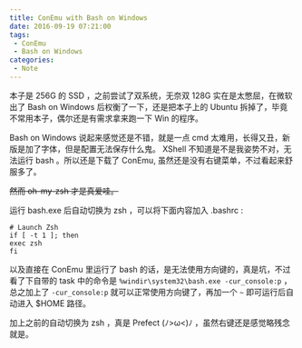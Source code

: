 ```yaml
---
title: ConEmu with Bash on Windows
date: 2016-09-19 07:21:00
tags:
 - ConEmu
 - Bash on Windows
categories:
 - Note
---
```

本子是 256G 的 SSD ，之前尝试了双系统，无奈双 128G 实在是太憋屈，在微软出了 Bash on Windows 后权衡了一下，还是把本子上的 Ubuntu 拆掉了，毕竟不常用本子，偶尔还是有需求拿来跑一下 Win 的程序。  

Bash on Windows 说起来感觉还是不错，就是一点 cmd 太难用，长得又丑，新版是加了字体，但是配置无法保存什么鬼。
XShell 不知道是不是我姿势不对，无法运行 bash 。所以还是下载了 ConEmu, 虽然还是没有右键菜单，不过看起来舒服多了。  
<!--more-->

<s>然而 oh-my-zsh 才是真爱哇。</s>  

运行 bash.exe 后自动切换为 zsh ，可以将下面内容加入 .bashrc :
```
# Launch Zsh
if [ -t 1 ]; then
exec zsh
fi
```

以及直接在 ConEmu 里运行了 bash 的话，是无法使用方向键的，真是坑，不过看了下自带的 task 中的命令是 `%windir\system32\bash.exe -cur_console:p` ，总之加上了 `-cur_console:p` 就可以正常使用方向键了，再加一个 `~` 即可运行后自动进入 $HOME 路径。

加上之前的自动切换为 zsh ，真是 Prefect (ﾉ>ω<)ﾉ ，虽然右键还是感觉略残念就是。
